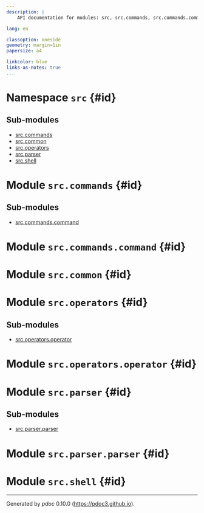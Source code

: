 ```yaml
---
description: |
    API documentation for modules: src, src.commands, src.commands.command, src.common, src.operators, src.operators.operator, src.parser, src.parser.parser, src.shell.

lang: en

classoption: oneside
geometry: margin=1in
papersize: a4

linkcolor: blue
links-as-notes: true
...
```



    
# Namespace `src` {#id}




    
## Sub-modules

* [src.commands](#src.commands)
* [src.common](#src.common)
* [src.operators](#src.operators)
* [src.parser](#src.parser)
* [src.shell](#src.shell)






    
# Module `src.commands` {#id}




    
## Sub-modules

* [src.commands.command](#src.commands.command)






    
# Module `src.commands.command` {#id}









    
# Module `src.common` {#id}









    
# Module `src.operators` {#id}




    
## Sub-modules

* [src.operators.operator](#src.operators.operator)






    
# Module `src.operators.operator` {#id}









    
# Module `src.parser` {#id}




    
## Sub-modules

* [src.parser.parser](#src.parser.parser)






    
# Module `src.parser.parser` {#id}









    
# Module `src.shell` {#id}








-----
Generated by *pdoc* 0.10.0 (<https://pdoc3.github.io>).
